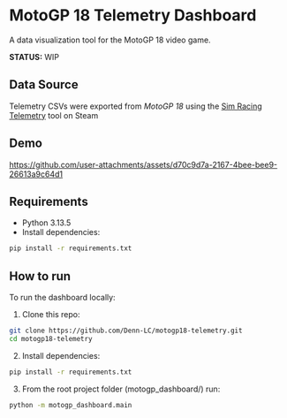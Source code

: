 # MotoGP 18 Telemetry Dashboard

A data visualization tool for the MotoGP 18 video game.

**STATUS:** WIP

## Data Source

Telemetry CSVs were exported from *MotoGP 18* using the [Sim Racing Telemetry](https://store.steampowered.com/app/845210/Sim_Racing_Telemetry/) tool on Steam

## Demo

https://github.com/user-attachments/assets/d70c9d7a-2167-4bee-bee9-26613a9c64d1

## Requirements
- Python 3.13.5
- Install dependencies:

```bash
pip install -r requirements.txt
```

## How to run
To run the dashboard locally:

1. Clone this repo:
```bash
git clone https://github.com/Denn-LC/motogp18-telemetry.git
cd motogp18-telemetry
```
2. Install dependencies:
```bash
pip install -r requirements.txt
```
3. From the root project folder (motogp_dashboard/) run:
```bash
python -m motogp_dashboard.main
```

